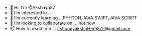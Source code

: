 - 👋 Hi, I’m @Akshaya87
- 👀 I’m interested in ...
- 🌱 I’m currently learning ...PYHTON,JAVA,SWIFT,JAVA SCRIPT
- 💞️ I’m looking to collaborate on ... not now 
- 📫 How to reach me ... itshoneyakshuHere872@gmail.com

<!---
Akshaya87/Akshaya87 is a ✨ special ✨ repository because its `README.md` (this file) appears on your GitHub profile.
You can click the Preview link to take a look at your changes.
--->

